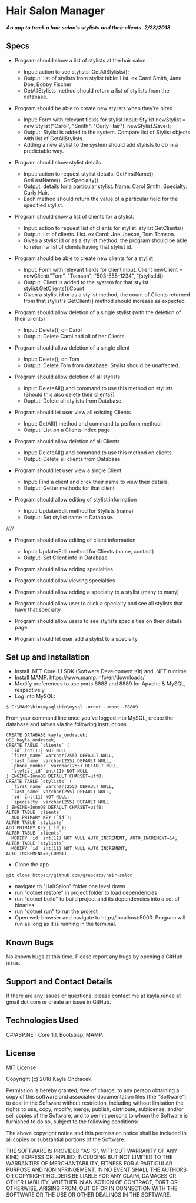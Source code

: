 
# Hair Salon Manager

#### _An app to track a hair salon's stylists and their clients. 2/23/2018_

## Specs

* Program should show a list of stylists at the hair salon
    * Input: action to see stylists: GetAllStylists();
    * Output: list of stylists from stylist table: List<Stylist>. ex Carol Smith, Jane Doe, Bobby Fischer
    * GetAllStylists method should return a list of stylists from the database.

* Program should be able to create new stylists when they're hired
    * Input: Form with relevant fields for stylist Input: Stylist newStylist = new Stylist("Carol", "Smith", "Curly Hair"). newStylist.Save();
    * Output: Stylist is added to the system. Compare list of Stylist objects with list of GetAllStylists.
    * Adding a new stylist to the system should add stylists to db in a predictable way.

* Program should show stylist details
    * Input: action to request stylist details. GetFirstName(), GetLastName(), GetSpecialty()
    * Output: details for a particular stylist. Name: Carol Smith. Specialty: Curly Hair.
    * Each method should return the value of a particular field for the specified stylist.

* Program should show a list of clients for a stylist.
    * Input: action to request list of clients for stylist. stylist.GetClients()
    * Output: list of clients. List<Client>. ex Carol: Joe Joeson, Tom Tomson.
    * Given a stylist id or as a stylist method, the program should be able to return a list of clients having that stylist id.

* Program should be able to create new clients for a stylist
    * Input: Form with relevant fields for client input. Client newClient = newClient("Tom", "Tomson", "503-555-1234", 1(stylistId))
    * Output: Client is added to the system for that stylist. stylist.GetClients().Count
    * Given a stylist id or as a stylist method, the count of Clients returned from that stylist's GetClient() method should increase as expected.

* Program should allow deletion of a single stylist (with the deletion of their clients)
    * Input: Delete(); on Carol
    * Output: Delete Carol and all of her Clients.

* Program should allow deletion of a single client
    * Input: Delete(); on Tom
    * Output: Delete Tom from database. Stylist should be unaffected.

* Program should allow deletion of all stylists
    * Input: DeleteAll() and command to use this method on stylists. (Should this also delete their clients?)
    * Ouptut: Delete all stylists from Database.

* Program should let user view all existing Clients
    * Input: GetAll() method and command to perform method.
    * Output: List<Client> on a Clients index page.

* Program should allow deletion of all Clients
    * Input: DeleteAll() and command to use this method on clients.
    * Output: Delete all clients from Database.

* Program should let user view a single Client
    * Input: Find a client and click their name to view their details.
    * Output: Getter methods for that client

* Program should allow editing of stylist information
    * Input: Update/Edit method for Stylists (name)
    * Output: Set stylist name in Database.

////

* Program should allow editing of client information
    * Input: Update/Edit method for Clients (name, contact)
    * Output: Set Client info in Database

* Program should allow adding specialties

* Program should allow viewing specialties

* Program should allow adding a specialty to a stylist (many to many)

* Program should allow user to click a specialty and see all stylists that have that specialty

* Program should allow users to see stylists specialties on their details page

* Program should let user add a stylist to a specialty


## Set up and installation
* Install .NET Core 1.1 SDK (Software Development Kit) and .NET runtime
* Install MAMP. https://www.mamp.info/en/downloads/
* Modify preferences to use ports 8888 and 8889 for Apache & MySQL, respectively
* Log into MySQL:
```
$ C:\MAMP\bin\mysql\bin\mysql -uroot -proot -P8889
```
From your command line once you've logged into MySQL, create the database and tables via the following instructions.
```
CREATE DATABASE kayla_ondracek;
USE kayla_ondracek;
CREATE TABLE `clients` (
  `id` int(11) NOT NULL,
  `first_name` varchar(255) DEFAULT NULL,
  `last_name` varchar(255) DEFAULT NULL,
  `phone_number` varchar(255) DEFAULT NULL,
  `stylist_id` int(11) NOT NULL
) ENGINE=InnoDB DEFAULT CHARSET=utf8;
CREATE TABLE `stylists` (
  `first_name` varchar(255) DEFAULT NULL,
  `last_name` varchar(255) DEFAULT NULL,
  `id` int(11) NOT NULL,
  `specialty` varchar(255) DEFAULT NULL
) ENGINE=InnoDB DEFAULT CHARSET=utf8;
ALTER TABLE `clients`
  ADD PRIMARY KEY (`id`);
ALTER TABLE `stylists`
ADD PRIMARY KEY (`id`);
ALTER TABLE `clients`
  MODIFY `id` int(11) NOT NULL AUTO_INCREMENT, AUTO_INCREMENT=14;
ALTER TABLE `stylists`
  MODIFY `id` int(11) NOT NULL AUTO_INCREMENT, AUTO_INCREMENT=8;COMMIT;
```

* Clone the app
```
git clone https://github.com/grepcats/hair-salon
```
* navigate to "HairSalon" folder one level down
* run "dotnet restore" in project folder to load dependencies
* run "dotnet build" to build project and its dependencies into a set of binaries
* run "dotnet run" to run the project
* Open web browser and navigate to http://localhost:5000. Program will run as long as it is running in the terminal.

## Known Bugs
No known bugs at this time. Please report any bugs by opening a GitHub issue.

## Support and Contact Details
If there are any issues or questions, please contact me at kayla.renee at gmail dot com or create an issue in GitHub.

## Technologies Used
C#/ASP.NET Core 1.1, Bootstrap, MAMP.

## License
MIT License

Copyright (c) 2018 Kayla Ondracek

Permission is hereby granted, free of charge, to any person obtaining a copy of this software and associated documentation files (the "Software"), to deal in the Software without restriction, including without limitation the rights to use, copy, modify, merge, publish, distribute, sublicense, and/or sell copies of the Software, and to permit persons to whom the Software is furnished to do so, subject to the following conditions:

The above copyright notice and this permission notice shall be included in all copies or substantial portions of the Software.

THE SOFTWARE IS PROVIDED "AS IS", WITHOUT WARRANTY OF ANY KIND, EXPRESS OR IMPLIED, INCLUDING BUT NOT LIMITED TO THE WARRANTIES OF MERCHANTABILITY, FITNESS FOR A PARTICULAR PURPOSE AND NONINFRINGEMENT. IN NO EVENT SHALL THE AUTHORS OR COPYRIGHT HOLDERS BE LIABLE FOR ANY CLAIM, DAMAGES OR OTHER LIABILITY, WHETHER IN AN ACTION OF CONTRACT, TORT OR OTHERWISE, ARISING FROM, OUT OF OR IN CONNECTION WITH THE SOFTWARE OR THE USE OR OTHER DEALINGS IN THE SOFTWARE.
